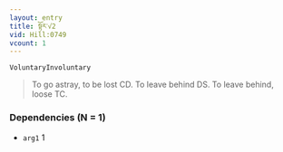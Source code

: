 ```yaml
---
layout: entry
title: སྟོར་√2
vid: Hill:0749
vcount: 1
---
```

`VoluntaryInvoluntary` 
> To go astray, to be lost CD\.
 To leave behind DS\.
 To leave behind, loose TC\.

### Dependencies (N = 1)
* `arg1` 1


